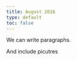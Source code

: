 ```yaml
---
title: August 2016
type: default
toc: false
---
```


We can write paragraphs.

And include picutres


